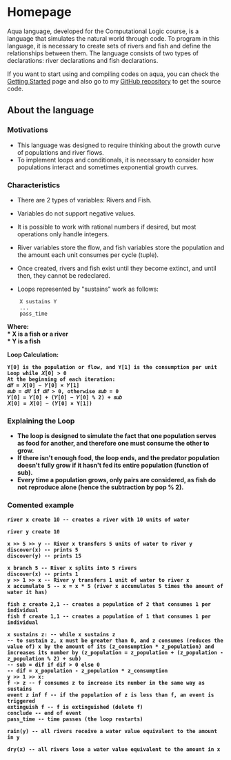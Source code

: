# Homepage

Aqua language, developed for the Computational Logic course, is a language that simulates the natural world through code. To program in this language, it is necessary to create sets of rivers and fish and define the relationships between them. The language consists of two types of declarations: river declarations and fish declarations.

If you want to start using and compiling codes on aqua, you can check the [Getting Started](getting_started.md) page and also go to my [GitHub repository](https://github.com/RodrigoAnciaes/Linguagem_Autoral_Aqua_Logcomp.git) to get the source code.

## About the language

### Motivations
* This language was designed to require thinking about the growth curve of populations and river flows.
* To implement loops and conditionals, it is necessary to consider how populations interact and sometimes exponential growth curves.

### Characteristics
* There are 2 types of variables: Rivers and Fish.
* Variables do not support negative values.
* It is possible to work with rational numbers if desired, but most operations only handle integers.
* River variables store the flow, and fish variables store the population and the amount each unit consumes per cycle (tuple).
* Once created, rivers and fish exist until they become extinct, and until then, they cannot be redeclared.


* Loops represented by "sustains" work as follows:
```	title="Loop sintax"
    X sustains Y  
    ...  
    pass_time  
```	
<strong>Where:<strong>  
    * X is a fish or a river  
    * Y is a fish   

<strong>Loop Calculation:<strong>   


    Y[0] is the population or flow, and Y[1] is the consumption per unit  
    Loop while 𝑋[0] > 0  
    At the beginning of each iteration:  
    𝑑𝑖𝑓 = 𝑋[0] − 𝑌[0] × 𝑌[1]  
    𝑠𝑢𝑏 = 𝑑𝑖𝑓 if 𝑑𝑖𝑓 > 0, otherwise 𝑠𝑢𝑏 = 0  
    𝑌[0] = 𝑌[0] + (𝑌[0] − 𝑌[0] % 2) + 𝑠𝑢𝑏  
    𝑋[0] = 𝑋[0] − (𝑌[0] × Y[1])  

### Explaining the Loop
* The loop is designed to simulate the fact that one population serves as food for another, and therefore one must consume the other to grow.
* If there isn't enough food, the loop ends, and the predator population doesn't fully grow if it hasn't fed its entire population (function of sub).
* Every time a population grows, only pairs are considered, as fish do not reproduce alone (hence the subtraction by pop % 2).


### Comented example

```title="Example"
river x create 10 -- creates a river with 10 units of water

river y create 10

x >> 5 >> y -- River x transfers 5 units of water to river y
discover(x) -- prints 5
discover(y) -- prints 15

x branch 5 -- River x splits into 5 rivers
discover(x) -- prints 1
y >> 1 >> x -- River y transfers 1 unit of water to river x
x accumulate 5 -- x = x * 5 (river x accumulates 5 times the amount of water it has)

fish z create 2,1 -- creates a population of 2 that consumes 1 per individual
fish f create 1,1 -- creates a population of 1 that consumes 1 per individual

x sustains z: -- while x sustains z
-- to sustain z, x must be greater than 0, and z consumes (reduces the value of) x by the amount of its (z_consumption * z_population) and increases its number by (z_population = z_population + (z_population - z_population % 2) + sub)
-- sub = dif if dif > 0 else 0
-- dif = x_population - z_population * z_consumption
y >> 1 >> x:
f -> z -- f consumes z to increase its number in the same way as sustains
event z inf f -- if the population of z is less than f, an event is triggered
extinguish f -- f is extinguished (delete f)
conclude -- end of event
pass_time -- time passes (the loop restarts)

rain(y) -- all rivers receive a water value equivalent to the amount in y

dry(x) -- all rivers lose a water value equivalent to the amount in x
```